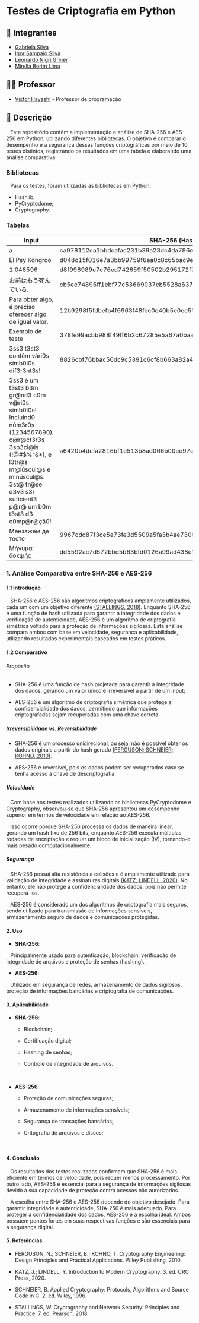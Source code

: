 # Testes de Criptografia em Python

## 👤 **Integrantes**

- [Gabriela Silva](www.linkedin.com/in/gabriela-silvaa)
- [Igor Sampaio Silva](https://www.linkedin.com/in/igor-sampaio-silva/)
- [Leonardo Nigri Griner](https://www.linkedin.com/in/leonardo-griner-477097277/)
- [Mirella Borim Lima](https://www.linkedin.com/in/mirellaborim/)

## 👨‍🏫 **Professor**

- [Victor Hayashi](https://www.linkedin.com/in/vthayashi/) - Professor de programação

## 📝 **Descrição**

&ensp; Este repositório contém a implementação e análise de SHA-256 e AES-256 em Python, utilizando diferentes bibliotecas. O objetivo é comparar o desempenho e a segurança dessas funções criptográficas por meio de 10 testes distintos, registrando os resultados em uma tabela e elaborando uma análise comparativa.

### **Bibliotecas**

&ensp; Para os testes, foram utilizadas as bibliotecas em Python:
- Hashlib;
- PyCryptodome;
- Cryptography.

### **Tabelas**

| Input | SHA-256 (Hashlib) | SHA-256 (PyCryptodome) | AES-256 (PyCryptodome) | AES-256 (Cryptography) |
|--------|--------------|------------|--------------------|--------------------|
| a | ca978112ca1bbdcafac231b39a23dc4da786eff8147c4e72b9807785afee48bb | ca978112ca1bbdcafac231b39a23dc4da786eff8147c4e72b9807785afee48bb | 7YeB0mf5uUxrIk+/U4U1kljwyaIvccAkXNB2MSmtILQ= | HPZVZk57VzVjRwp1DWxuzOzvfEGdKAMx8FlV6cKeWG0= |
| El Psy Kongroo | d048c15f016e7a3bb99759f6ea0c8c65bac9e2e811a04b4d8a6a3d0f02ce021b | d048c15f016e7a3bb99759f6ea0c8c65bac9e2e811a04b4d8a6a3d0f02ce021b | MHfpe7w8qx/bIFnBA03ceo420CnDWqddye3beas7IEE= | yoqwvbY7OcVpI8mqTx2iw1MAmkEGUHWxXPqCcCAqypI= |
| 1.048596 | d8f998989e7c76ed742659f50502b295172f764dd72517f75451c7493478b8ec | d8f998989e7c76ed742659f50502b295172f764dd72517f75451c7493478b8ec | DeRKZLOuzL4QIFklzG1yoC0bdnf9MfZBeeUSxjke1Wc= | l+LJec8VH5EY+RtUhET/TPfDh8CR8UkHWbkx49F6ark= |
| お前はもう死んでいる. | cb5ee74895ff1ebf77c53669037cb5528a6375dc9dc72c5628198066a59f83e1 | cb5ee74895ff1ebf77c53669037cb5528a6375dc9dc72c5628198066a59f83e1 | HM8+CODO2SCCsfkLBNaeADSf4sKWeLEIFo/I2qRV3vyypLLGFBvdF0K8L80oIiwo | iMAfo3ByU4b699WlHnl+qWca3YV1axaifhcgthn6vdfC42tyydHGDchPcYyK7z1Z |
| Para obter algo, é preciso oferecer algo de igual valor. | 12b9298f5fdbefb4f6963f48fec0e40b5e0ee538ce3af479e5e39adec089d879 | 12b9298f5fdbefb4f6963f48fec0e40b5e0ee538ce3af479e5e39adec089d879 | bCLeb7+PW0aW1rQkPG8QLDX8LTZnoKcK2rRUb/lxRv99VBH0DB3mw6ItnhvXBEpNwxFN7q7unVGrmjgrS4mVatNaxPn13A7BNFZo9DKEYOg= | jqo4pN0nDRRVh4rWcPNltlBD2ptSoWMCH3QPm2VR7a1kuv4xxdh6+3VkI1q/Nx1jA2s6sz0LtDVqqnpmLY8Q1W7nvxjznGg7/NDrfcf4uNw= |
| Exemplo de teste | 378fe99acbb988f49ff6b2c67285e5a67a0baac9c135ccf4f6748c4b20b9337a | 378fe99acbb988f49ff6b2c67285e5a67a0baac9c135ccf4f6748c4b20b9337a | IjrpUeaV6ztxUkZr8837W4YcZht9qgG11HxN7ckpd8wTX63+XiAc9UhmPq2KKi5L | 5niDhAKLwS7VYro3DZm0oBGQimgKQE6v83hH4h9NyCD8nyUHTNDp/UuyMIQYNjdG |
| 3ss3 t3st3 contém vári0s símb0l0s dif3r3nt3s! | 8826cbf76bbac56dc9c5391c6cf8b663a82a4bca14409d237eec2a177c1e9077 | 8826cbf76bbac56dc9c5391c6cf8b663a82a4bca14409d237eec2a177c1e9077 | rJU/dJ1rQPNNIS/SJOeUY6Ni7/QB5mvYgUxaixXGOJ1cufUbVkmcSv5VuWU80G/uDKP+De5NEnw+RMfdt7qfkQNX+HerGG1XNQY2jWK1STc= | e0t52cDPixWCYgi8qAk2zxgf/adoTOVkGf235xhmRkavwIhOUdBmJltYkRev8NlPhHTG/UBPv0a64Kbk0Q0pN3r4jdIE7v/TFVHCaXMykCU= |
| 3ss3 é um t3st3 b3m gr@nd3 c0m v@ri0s símb0l0s! Incluínd0 núm3r0s (1234567890), c@r@ct3r3s 3sp3ci@is (!@#$%^&*), e l3tr@s m@iúscul@s e minúscul@s. 3st@ fr@se d3v3 s3r suficient3 p@r@ um b0m t3st3 d3 c0mp@r@çã0! | a6420b4dcfa2816bf1e513b8ad066b00ee97e92d5f778faa9070a9bf93c27aaa | a6420b4dcfa2816bf1e513b8ad066b00ee97e92d5f778faa9070a9bf93c27aaa | eZc3tDMLS78zH1GCwTMg6IYWr5OMY6BO3L303FhIP0N8YWHPBDIp7/f9MT35Bvzj0XVmrD7yE9DdtzoB2zLtaU3HJuOR+hp5W5s8FD3vW3dbOEeROt43cL82JMhPAXgPU+4T1fl+MlogWsWb3CdFKBJZTUwqtSEDAAnpaBVMz7AkslKpquzkepXqBhFuNml1FPRwfN6L4Q+PPsYDIh+7VdVMIKFRfAHJThKkYjpDAfCfqKUT7gF/1rUnoW/Fp1QMjM62mmFpBZhr3UfUpRgmBdTDEbz/zxudgFLOd+7zzR407K1n4e/p2HBFG90T4S+w | dHWfZ+2tW9OsoMdoWfmEP9UifEQhYYYGRNdyxO20Gr502dh1Z0bZKKDmyYLktalNB4gLbfcRK5Wb/s8qD35pu1ZoBbzBVJWpFKVrg0EuJgydM6F2V13Px/s9uaZwg/B8FM435cmwm/y+MVjNpKyBFeLLy9yJQoL/qaSTZsQZHPUoWP4QIFZHsU0tvGR/SuK3PX2p2exNygrupFo7HzQmbXTaZe1fIIh2nkcuBVFgSxqrbsN9HjZzU6xjxVj+qyKdsUJMyYUbwnvVb/U/gqMfpecFhNt4lOQ9Nbmb4xaaziO31BKLSGF/JL7q3AtaPEKO |
| Мензажем де тесте | 9967cdd87f3ce5a73fe3d5509a5fa3b4ae7300282f1851a17157e459e5d7cdfd | 9967cdd87f3ce5a73fe3d5509a5fa3b4ae7300282f1851a17157e459e5d7cdfd | V8KUWeW8zAW22n2RjcOwjI2FDa2Edf5923Y/6Uwb1hOQnlPt07guUmUxTMM/EFLqsMFqnxfr3X0oYNOGMD9lfQ== | JmwFAvz3uBYJoGJ2CXUn5LtiKdM9NeQVTOMDKZIUASaaLzmkJnTArsTgoiqtSYBRAfZt4/3EWF0hJ/4dd9Fa+g== |
| Μήνυμα δοκιμής | dd5592ac7d572bbd5b63bfd0126a99ad438e194d7d2d5ffc4e0f8e20cd013152 | dd5592ac7d572bbd5b63bfd0126a99ad438e194d7d2d5ffc4e0f8e20cd013152 | 2s9q2EGGlqgP98ufKx7BFEIXChRv18Osae9NHK056Ol6Z4S3rOsAJB4eynZjWoOn | OczfVm28AmiiIPb7yYWZcICS47JX8eCTZCPyJxugaKvPee8Hj6Bayn+uHxrXZ4be |

### 1. **Análise Comparativa entre SHA-256 e AES-256**

#### 1.1 Introdução

&ensp; SHA-256 e AES-256 são algoritmos criptográficos amplamente utilizados, cada um com um objetivo diferente [(STALLINGS, 2018)](#5-referências). Enquanto SHA-256 é uma função de hash utilizada para garantir a integridade dos dados e verificação de autenticidade, AES-256 é um algoritmo de criptografia simétrica voltado para a proteção de informações sigilosas. Esta análise compara ambos com base em velocidade, segurança e aplicabilidade, utilizando resultados experimentais baseados em testes práticos.

#### 1.2 Comparativo

###### Propósito

 - SHA-256 é uma função de hash projetada para garantir a integridade dos dados, gerando um valor único e irreversível a partir de um input;

- AES-256 é um algoritmo de criptografia simétrica que protege a confidencialidade dos dados, permitindo que informações criptografadas sejam recuperadas com uma chave correta.

##### Irreversibilidade vs. Reversibilidade

- SHA-256 é um processo unidirecional, ou seja, não é possível obter os dados originais a partir do hash gerado [(FERGUSON; SCHNEIER; KOHNO, 2010)](#5-referências).

- AES-256 é reversível, pois os dados podem ser recuperados caso se tenha acesso à chave de descriptografia.

##### Velocidade

&ensp; Com base nos testes realizados utilizando as bibliotecas PyCryptodome e Cryptography, observou-se que SHA-256 apresentou um desempenho superior em termos de velocidade em relação ao AES-256.

&ensp; Isso ocorre porque SHA-256 processa os dados de maneira linear, gerando um hash fixo de 256 bits, enquanto AES-256 executa múltiplas rodadas de encriptação e requer um bloco de inicialização (IV), tornando-o mais pesado computacionalmente.

##### Segurança

&ensp; SHA-256 possui alta resistência a colisões e é amplamente utilizado para validação de integridade e assinaturas digitais [(KATZ; LINDELL, 2020)](#5-referências). No entanto, ele não protege a confidencialidade dos dados, pois não permite recuperá-los.

&ensp; AES-256 é considerado um dos algoritmos de criptografia mais seguros, sendo utilizado para transmissão de informações sensíveis, armazenamento seguro de dados e comunicações protegidas.

#### 2. Uso

- **SHA-256**:

&ensp; Principalmente usado para autenticação, blockchain, verificação de integridade de arquivos e proteção de senhas (hashing).

- **AES-256**:

&ensp; Utilizado em segurança de redes, armazenamento de dados sigilosos, proteção de informações bancárias e criptografia de comunicações.

#### 3. Aplicabilidade

- **SHA-256**:

  -  Blockchain;

  -  Certificação digital;

  -  Hashing de senhas;

  -  Controle de integridade de arquivos.
<br>

- **AES-256**:

  -  Proteção de comunicações seguras;

  -  Armazenamento de informações sensíveis;

  -  Segurança de transações bancárias;

  -  Critografia de arquivos e discos;
<br>

#### 4. Conclusão

&ensp; Os resultados dos testes realizados confirmam que SHA-256 é mais eficiente em termos de velocidade, pois requer menos processamento. Por outro lado, AES-256 é essencial para a segurança de informações sigilosas devido à sua capacidade de proteção contra acessos não autorizados.

&ensp; A escolha entre SHA-256 e AES-256 depende do objetivo desejado. Para garantir integridade e autenticidade, SHA-256 é mais adequado. Para proteger a confidencialidade dos dados, AES-256 é a escolha ideal. Ambos possuem pontos fortes em suas respectivas funções e são essenciais para a segurança digital.

#### 5. Referências 

- FERGUSON, N.; SCHNEIER, B.; KOHNO, T. Cryptography Engineering: Design Principles and Practical Applications. Wiley Publishing, 2010.

- KATZ, J.; LINDELL, Y. Introduction to Modern Cryptography. 3. ed. CRC Press, 2020.

- SCHNEIER, B. Applied Cryptography: Protocols, Algorithms and Source Code in C. 2. ed. Wiley, 1996.

- STALLINGS, W. Cryptography and Network Security: Principles and Practice. 7. ed. Pearson, 2018.